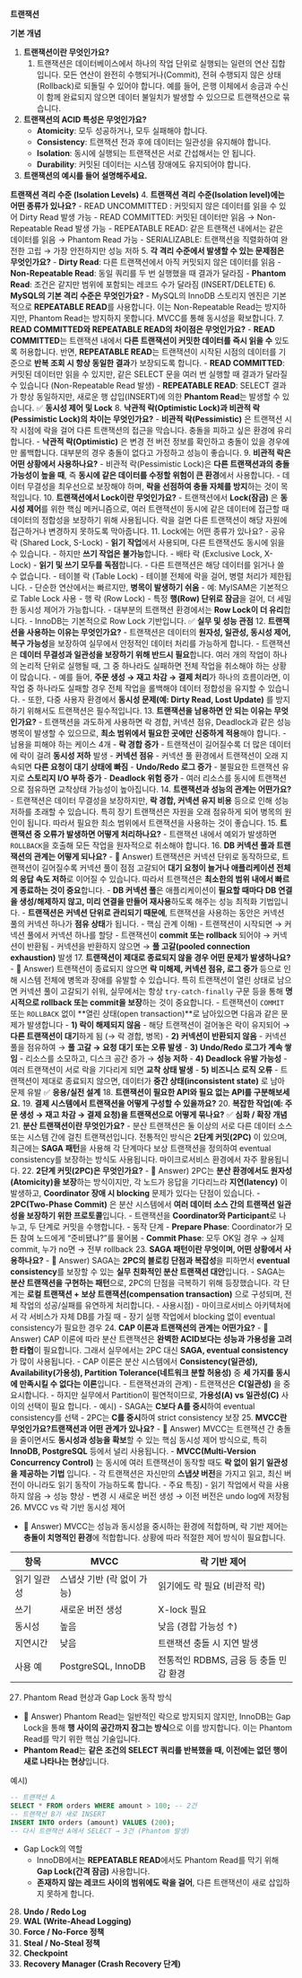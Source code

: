 
**트랜잭션**

**기본 개념**
1. **트랜잭션이란 무엇인가요?**
	1. 트랜잭션은 데이터베이스에서 하나의 작업 단위로 실행되는 일련의 연산 집합입니다. 모든 연산이 완전히 수행되거나(Commit), 전혀 수행되지 않은 상태(Rollback)로 되돌릴 수 있어야 합니다. 예를 들어, 은행 이체에서 송금과 수신이 함께 완료되지 않으면 데이터 불일치가 발생할 수 있으므로 트랜잭션으로 묶습니다.
2. **트랜잭션의 ACID 특성은 무엇인가요?**
	- **Atomicity**: 모두 성공하거나, 모두 실패해야 합니다.
	- **Consistency**: 트랜잭션 전과 후에 데이터는 일관성을 유지해야 합니다.
	- **Isolation**: 동시에 실행되는 트랜잭션은 서로 간섭해서는 안 됩니다.
	- **Durability**: 커밋된 데이터는 시스템 장애에도 유지되어야 합니다.
3. **트랜잭션의 예시를 들어 설명해주세요.**

**트랜잭션 격리 수준 (Isolation Levels)**
4. **트랜잭션 격리 수준(Isolation level)에는 어떤 종류가 있나요?**
	- READ UNCOMMITTED : 커밋되지 않은 데이터를 읽을 수 있어 Dirty Read 발생 가능
	- READ COMMITTED: 커밋된 데이터만 읽음 → Non-Repeatable Read 발생 가능
	- REPEATABLE READ: 같은 트랜잭션 내에서는 같은 데이터를 읽음 → Phantom Read 가능
	- SERIALIZABLE: 트랜잭션을 직렬화하여 완전한 고립 → 가장 안전하지만 성능 저하
5. **각 격리 수준에서 발생할 수 있는 문제점은 무엇인가요?**
	- **Dirty Read**: 다른 트랜잭션에서 아직 커밋되지 않은 데이터를 읽음
	- **Non-Repeatable Read**: 동일 쿼리를 두 번 실행했을 때 결과가 달라짐
	- **Phantom Read**: 조건은 같지만 범위에 포함되는 레코드 수가 달라짐 (INSERT/DELETE)
6. **MySQL의 기본 격리 수준은 무엇인가요?**
	- MySQL의 InnoDB 스토리지 엔진은 기본적으로 **REPEATABLE READ**를 사용합니다. 이는 Non-Repeatable Read는 방지하지만, Phantom Read는 방지하지 못합니다. MVCC를 통해 동시성을 확보합니다.
7. **READ COMMITTED와 REPEATABLE READ의 차이점은 무엇인가요?**
	- **READ COMMITTED**는 트랜잭션 내에서 **다른 트랜잭션이 커밋한 데이터를 즉시 읽을 수** 있도록 허용합니다. 반면, **REPEATABLE READ**는 트랜잭션이 시작된 시점의 데이터를 기준으로 **반복 조회 시 항상 동일한 결과**가 보장되도록 합니다.
		- **READ COMMITTED**: 커밋된 데이터만 읽을 수 있지만, 같은 SELECT 문을 여러 번 실행할 때 결과가 달라질 수 있습니다 (Non-Repeatable Read 발생)
		- **REPEATABLE READ**: SELECT 결과가 항상 동일하지만, 새로운 행 삽입(INSERT)에 의한 **Phantom Read**는 발생할 수 있습니다.
✅ **동시성 제어 및 Lock**
8. **낙관적 락(Optimistic Lock)과 비관적 락(Pessimistic Lock)의 차이는 무엇인가요?**
	- **비관적 락(Pessimistic)** 은 트랜잭션 시작 시점에 락을 걸어 다른 트랜잭션의 접근을 막습니다. 충돌을 피하고 싶은 환경에 유리합니다.
	- **낙관적 락(Optimistic)** 은 변경 전 버전 정보를 확인하고 충돌이 있을 경우에만 롤백합니다. 대부분의 경우 충돌이 없다고 가정하고 성능이 좋습니다.
9. **비관적 락은 어떤 상황에서 사용하나요?**
	- 비관적 락(Pessimistic Lock)은 **다른 트랜잭션과의 충돌 가능성이 높을 때**, 즉 **동시에 같은 데이터를 수정할 위험이 큰 환경**에서 사용합니다.
	- 데이터 무결성을 최우선으로 보장해야 하며, **락을 선점하여 충돌 자체를 방지**하는 것이 목적입니다.
10. **트랜잭션에서 Lock이란 무엇인가요?** 
	- 트랜잭션에서 **Lock(잠금)** 은 **동시성 제어**를 위한 핵심 메커니즘으로, 여러 트랜잭션이 동시에 같은 데이터에 접근할 때 데이터의 정합성을 보장하기 위해 사용됩니다. 락을 걸면 다른 트랜잭션이 해당 자원에 접근하거나 변경하지 못하도록 막아줍니다.
11. Lock에는 어떤 종류가 있나요?
	- 공유 락 (Shared Lock, S-Lock)
		- **읽기 작업**에서 사용되며, 다른 트랜잭션도 동시에 읽을 수 있습니다.
		- 하지만 **쓰기 작업은 불가능**합니다.
	- 배타 락 (Exclusive Lock, X-Lock)
		- **읽기 및 쓰기 모두를 독점**합니다.
		- 다른 트랜잭션은 해당 데이터를 읽거나 쓸 수 없습니다.
	- 테이블 락 (Table Lock)
		- 테이블 전체에 락을 걸어, 병렬 처리가 제한됩니다.
		- 단순한 연산에서는 빠르지만, **병목이 발생하기 쉬움** 
		- 예: MyISAM은 기본적으로 Table Lock 사용
	- 행 락 (Row Lock)
		- 특정 **행(Row) 단위로 잠금**을 걸어, 더 세밀한 동시성 제어가 가능합니다.
		- 대부분의 트랜잭션 환경에서는 **Row Lock이 더 유리**합니다.
		- InnoDB는 기본적으로 Row Lock 기반입니다.
✅ **실무 및 성능 관점**
12. **트랜잭션을 사용하는 이유는 무엇인가요?**
	- 트랜잭션은 데이터의 **원자성, 일관성, 동시성 제어, 복구 가능성**을 보장하여 실무에서 안정적인 데이터 처리를 가능하게 합니다.
	- 트랜잭션은 **데이터 무결성과 일관성을 보장하기 위해 반드시 필요**합니다. 여러 개의 작업이 하나의 논리적 단위로 실행될 때, 그 중 하나라도 실패하면 전체 작업을 취소해야 하는 상황이 많습니다.
	- 예를 들어, **주문 생성 → 재고 차감 → 결제 처리**가 하나의 흐름이라면, 이 작업 중 하나라도 실패할 경우 전체 작업을 롤백해야 데이터 정합성을 유지할 수 있습니다.
	- 또한, 다중 사용자 환경에서 **동시성 문제(예: Dirty Read, Lost Update)** 를 방지하기 위해서도 트랜잭션은 필수적입니다.
13. **트랜잭션을 남용하면 안 되는 이유는 무엇인가요?** 
	- 트랜잭션을 과도하게 사용하면 락 경합, 커넥션 점유, Deadlock과 같은 성능 병목이 발생할 수 있으므로, **최소 범위에서 필요한 곳에만 신중하게 적용**해야 합니다.
	- 남용을 피해야 하는 케이스 4개
		- **락 경합 증가**
			- 트랜잭션이 길어질수록 더 많은 데이터에 락이 걸려 **동시성 저하** 발생
		- **커넥션 점유** 
			- 커넥션 풀 환경에서 트랜잭션이 오래 지속되면 **다른 요청이 대기 상태에 빠짐** 
		- **Undo/Redo 로그 증가** 
			- 불필요한 트랜잭션 유지로 **스토리지 I/O 부하 증가** 
		- **Deadlock 위험 증가** 
			- 여러 리소스를 동시에 트랜잭션으로 점유하면 교착상태 가능성이 높아집니다.
14. **트랜잭션과 성능의 관계는 어떤가요?** 
	- 트랜잭션은 데이터 무결성을 보장하지만, **락 경합, 커넥션 유지 비용** 등으로 인해 성능 저하를 초래할 수 있습니다. 특히 장기 트랜잭션은 자원을 오래 점유하게 되어 병목의 원인이 됩니다. 따라서 필요한 최소 범위에서 트랜잭션을 사용하는 것이 좋습니다.
15. **트랜잭션 중 오류가 발생하면 어떻게 처리하나요?**
	- 트랜잭션 내에서 예외가 발생하면 `ROLLBACK`을 호출해 모든 작업을 원자적으로 취소해야 합니다.
16. **DB 커넥션 풀과 트랜잭션의 관계는 어떻게 되나요?** 
	- 💬 Answer) 트랜잭션은 커넥션 단위로 동작하므로, 트랜잭션이 길어질수록 커넥션 풀이 점점 고갈되어 **대기 요청이 늘거나 애플리케이션 전체의 응답 속도 저하**로 이어질 수 있습니다. 따라서 트랜잭션은 **최소한의 범위 내에서 빠르게 종료하는 것이 중요**합니다.
	- **DB 커넥션 풀**은 애플리케이션이 **필요할 때마다 DB 연결을 생성/해제하지 않고, 미리 연결을 만들어 재사용**하도록 해주는 성능 최적화 기법입니다.
	- **트랜잭션은 커넥션 단위로 관리되기 때문에**, 트랜잭션을 사용하는 동안은 커넥션 풀의 커넥션 하나가 **점유 상태**가 됩니다.
	- 핵심 관계 이해)
		- 트랜잭션이 시작되면 → 커넥션 풀에서 커넥션 하나를 할당
		- 트랜잭션이 **commit 또는 rollback** 되어야 → 커넥션이 반환됨
		- 커넥션을 반환하지 않으면 → **풀 고갈(pooled connection exhaustion)** 발생
17. **트랜잭션이 제대로 종료되지 않을 경우 어떤 문제가 발생하나요?**
	- 💬 Answer) 트랜잭션이 종료되지 않으면 **락 미해제, 커넥션 점유, 로그 증가** 등으로 인해 시스템 전체에 병목과 장애를 유발할 수 있습니다. 특히 트랜잭션이 열린 상태로 남으면 커넥션 풀이 고갈되기 쉬워, 실무에서는 항상 `try-catch-finally` 구문 등을 통해 **명시적으로 rollback 또는 commit을 보장**하는 것이 중요합니다.
	- 트랜잭션이 `COMMIT` 또는 `ROLLBACK` 없이 **열린 상태(open transaction)**로 남아있으면 다음과 같은 문제가 발생합니다
	- **1) 락이 해제되지 않음** 
		- 해당 트랜잭션이 걸어놓은 락이 유지되어 → **다른 트랜잭션이 대기**하게 됨 (→ 락 경합, 병목)
	- **2) 커넥션이 반환되지 않음** 
		- 커넥션 풀을 점유하여 → **풀 고갈 → 요청 대기 또는 오류 발생** 
	- **3) Undo/Redo 로그가 계속 쌓임** 
		- 리소스를 소모하고, 디스크 공간 증가 → **성능 저하** 
	- **4) Deadlock 유발 가능성** 
		- 여러 트랜잭션이 서로 락을 기다리게 되면 **교착 상태 발생** 
	- **5) 비즈니스 로직 오류** 
		- 트랜잭션이 제대로 종료되지 않으면, 데이터가 **중간 상태(inconsistent state)** 로 남아 문제 유발
✅ **응용/실전 설계**
18. **트랜잭션이 필요한 API와 필요 없는 API를 구분해보세요.**
19. **결제 시스템에서 트랜잭션을 어떻게 구성할 수 있을까요?**
20. **복잡한 작업(예: 주문 생성 → 재고 차감 → 결제 요청)을 트랜잭션으로 어떻게 묶나요?**
✅ **심화 / 확장 개념**
21. **분산 트랜잭션이란 무엇인가요?**
	- 분산 트랜잭션은 둘 이상의 서로 다른 데이터 소스 또는 시스템 간에 걸친 트랜잭션입니다. 전통적인 방식은 **2단계 커밋(2PC)** 이 있으며, 최근에는 **SAGA 패턴**을 사용해 각 단계마다 보상 트랜잭션을 정의하여 eventual consistency를 보장하는 방식도 사용됩니다. 마이크로서비스 환경에서 자주 활용됩니다.
22. **2단계 커밋(2PC)은 무엇인가요?**
	- 💬 Answer) 2PC는 **분산 환경에서도 원자성(Atomicity)을 보장**하는 방식이지만, 각 노드가 응답을 기다리느라 **지연(latency)** 이 발생하고, **Coordinator 장애 시 blocking** 문제가 있다는 단점이 있습니다.
	- **2PC(Two-Phase Commit)** 은 분산 시스템에서 **여러 데이터 소스 간의 트랜잭션 일관성을 보장하기 위한 프로토콜**입니다.
	- 트랜잭션을 **Coordinator와 Participant**로 나누고, 두 단계로 커밋을 수행합니다.
	- 동작 단계
		- **Prepare Phase**: Coordinator가 모든 참여 노드에게 “준비됐냐?”를 물어봄
		- **Commit Phase**: 모두 OK일 경우 → 실제 commit, 누가 no면 → 전부 rollback
23. **SAGA 패턴이란 무엇이며, 어떤 상황에서 사용하나요?** 
	- 💬 Answer) SAGA는 **2PC의 블로킹 단점과 복잡성**을 피하면서 **eventual consistency**를 보장할 수 있는 **실무 친화적인 분산 트랜잭션 대안**입니다.
	- SAGA는 **분산 트랜잭션을 구현하는 패턴**으로, 2PC의 단점을 극복하기 위해 등장했습니다. 각 단계는 **로컬 트랜잭션 + 보상 트랜잭션(compensation transaction)** 으로 구성되며, 전체 작업의 성공/실패를 유연하게 처리합니다.
	- 사용시점)
		- 마이크로서비스 아키텍처에서 각 서비스가 자체 DB를 가질 때
		- 장기 실행 작업에서 blocking 없이 eventual consistency가 필요한 경우
24. **CAP 이론과 트랜잭션의 관계는 어떤가요?**
	- 💬 Answer) CAP 이론에 따라 분산 트랜잭션은 **완벽한 ACID보다는 성능과 가용성을 고려한 타협**이 필요합니다. 그래서 실무에서는 2PC 대신 **SAGA, eventual consistency**가 많이 사용됩니다.
	- CAP 이론은 분산 시스템에서 **Consistency(일관성), Availability(가용성), Partition Tolerance(네트워크 분할 허용성)** 중 **세 가지를 동시에 만족시킬 수 없다는 이론**입니다.
		- 트랜잭션과의 관계)
			- 트랜잭션은 **C(일관성)** 을 중요시합니다.
			- 하지만 실무에서 Partition이 필연적이므로, **가용성(A) vs 일관성(C)** 사이의 선택이 필요 합니다.
		- 예시)
			- SAGA는 **C보다 A를 중시**하여 eventual consistency를 선택
			- 2PC는 **C를 중시**하여 strict consistency 보장
25. **MVCC란무엇인가요?트랜잭션과 어떤 관계가 있나요?** 
	- 💬 Answer) MVCC는 트랜잭션 간 충돌을 줄이면서도 **동시성과 성능을 확보**할 수 있는 핵심 동시성 제어 방식으로, 특히 **InnoDB, PostgreSQL** 등에서 널리 사용됩니다.
	- **MVCC(Multi-Version Concurrency Control)** 는 동시에 여러 트랜잭션이 동작할 때도 **락 없이 읽기 일관성을 제공하는 기법** 입니다.
	- 각 트랜잭션은 자신만의 **스냅샷 버전**을 가지고 읽고, 최신 버전이 아니라도 읽기 동작이 가능하도록 합니다.
	- 주요 특징)
		- 읽기 작업에서 락을 사용하지 않음 → 성능 향상
		- 변경 시 새로운 버전 생성 → 이전 버전은 undo log에 저장됨
26. MVCC vs 락 기반 동시성 제어
- 💬 Answer) MVCC는 성능과 동시성을 중시하는 환경에 적합하며, 락 기반 제어는 **충돌이 치명적인 환경**에 적합합니다. 상황에 따라 적절한 제어 방식이 필요합니다.

|항목|MVCC|락 기반 제어|
|---|---|---|
|읽기 일관성|스냅샷 기반 (락 없이 가능)|읽기에도 락 필요 (비관적 락)|
|쓰기|새로운 버전 생성|X-lock 필요|
|동시성|높음|낮음 (경합 가능성 ↑)|
|지연시간|낮음|트랜잭션 충돌 시 지연 발생|
|사용 예|PostgreSQL, InnoDB|전통적인 RDBMS, 금융 등 충돌 민감 환경|

27. Phantom Read 현상과 Gap Lock 동작 방식
- 💬 Answer) Phantom Read는 일반적인 락으로 방지되지 않지만, InnoDB는 Gap Lock을 통해 **행 사이의 공간까지 잠그는 방식**으로 이를 방지합니다. 이는 Phantom Read를 막기 위한 핵심 기술입니다.
- **Phantom Read**는 **같은 조건의 SELECT 쿼리를 반복했을 때, 이전에는 없던 행이 새로 나타나는 현상**입니다.

예시)

```sql
-- 트랜잭션 A
SELECT * FROM orders WHERE amount > 100; -- 2건
-- 트랜잭션 B가 새로 INSERT
INSERT INTO orders (amount) VALUES (200);
-- 다시 트랜잭션 A에서 SELECT → 3건 (Phantom 발생)
```

- Gap Lock의 역할
	- InnoDB에서는 **REPEATABLE READ**에서도 Phantom Read를 막기 위해 **Gap Lock(간격 잠금)** 사용합니다.
	- **존재하지 않는 레코드 사이의 범위에도 락을 걸어**, 다른 트랜잭션이 새로 삽입하지 못하게 합니다.
28. **Undo / Redo Log**
29. **WAL (Write-Ahead Logging)**
30. **Force / No-Force 정책**
31. **Steal / No-Steal 정책**
32. **Checkpoint**
33. **Recovery Manager (Crash Recovery 단계)**
